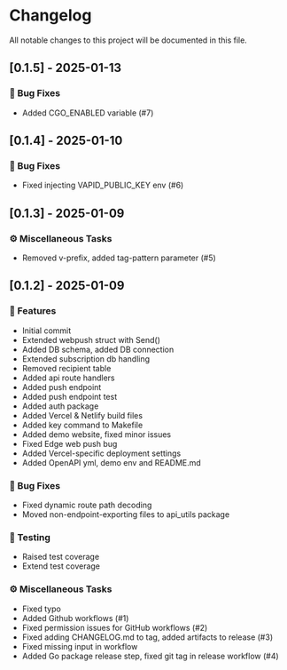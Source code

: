# Changelog

All notable changes to this project will be documented in this file.

## [0.1.5] - 2025-01-13

### 🐛 Bug Fixes

- Added CGO_ENABLED variable (#7)

## [0.1.4] - 2025-01-10

### 🐛 Bug Fixes

- Fixed injecting VAPID_PUBLIC_KEY env (#6)

## [0.1.3] - 2025-01-09

### ⚙️ Miscellaneous Tasks

- Removed v-prefix, added tag-pattern parameter (#5)

## [0.1.2] - 2025-01-09

### 🚀 Features

- Initial commit
- Extended webpush struct with Send()
- Added DB schema, added DB connection
- Extended subscription db handling
- Removed recipient table
- Added api route handlers
- Added push endpoint
- Added push endpoint test
- Added auth package
- Added Vercel & Netlify build files
- Added key command to Makefile
- Added demo website, fixed minor issues
- Fixed Edge web push bug
- Added Vercel-specific deployment settings
- Added OpenAPI yml, demo env and README.md

### 🐛 Bug Fixes

- Fixed dynamic route path decoding
- Moved non-endpoint-exporting files to api_utils package

### 🧪 Testing

- Raised test coverage
- Extend test coverage

### ⚙️ Miscellaneous Tasks

- Fixed typo
- Added Github workflows (#1)
- Fixed permission issues for GitHub workflows (#2)
- Fixed adding CHANGELOG.md to tag, added artifacts to release (#3)
- Fixed missing input in workflow
- Added Go package release step, fixed git tag in release workflow (#4)

<!-- generated by git-cliff -->
